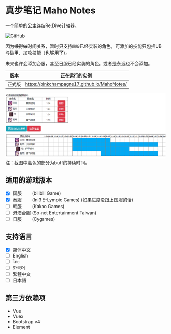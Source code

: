 # 真步笔记 Maho Notes
一个简单的公主连结Re:Dive计轴器。

![GitHub](https://img.shields.io/github/license/PinkChampagne17/MahoNotes?style=flat-square)

因为~~懒得做~~时间关系，暂时只支持``国服``已经实装的角色，可添加的技能只包括UB与破甲、加攻技能（也够用了）。

未来也许会添加台服，甚至日服已经实装的角色。或者是永远也不会添加。

|  版本   | 正在运行的实例  |
|  :--:  | :--:  |
| 正式版  | https://pinkchampagne17.github.io/MahoNotes/ |
 
![截图1](./screenshot/1.png)
注：截图中蓝色的部分为buff的持续时间。

## 适用的游戏版本
- [x] 国服　　 (bilibili Game)
- [x] 泰服　　 (Ini3 E-Lympic Games) (如果进度没跟上国服的话)
- [ ] 韩服　　 (Kakao Games)
- [ ] 港澳台服 (So-net Entertainment Taiwan)
- [ ] 日服　　 (Cygames)

## 支持语言
- [x] 简体中文
- [ ] English
- [ ] ไทย
- [ ] 한국어
- [ ] 繁體中文
- [ ] 日本語

## 第三方依赖项
- Vue
- Vuex
- Bootstrap v4
- Element
